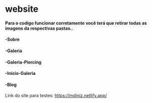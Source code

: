 # website

#### Para o codigo funcionar corretamente você terá que retirar todas as imagens da respectivas pastas..
#### -Sobre
#### -Galeria
#### -Galeria-Piercing
#### -Inicio-Galeria
#### -Blog

Link do site para testes: https://mdiniz.netlify.app/ 
